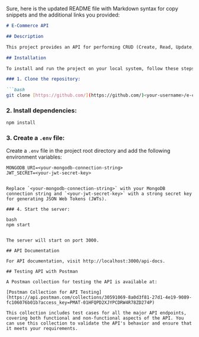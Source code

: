 Sure, here is the updated README file with Markdown syntax for copy snippets and the additional links you provided:

```markdown
# E-Commerce API

## Description

This project provides an API for performing CRUD (Create, Read, Update, Delete) operations on products and users in an e-commerce application. It utilizes Express.js, MongoDB, and Mongoose for server-side development and Swagger UI for documentation.

## Installation

To install and run the project on your local system, follow these steps:

### 1. Clone the repository:

```bash
git clone [https://github.com/](https://github.com/)<your-username>/e-com-api.git
```

### 2. Install dependencies:

```bash
npm install
```

### 3. Create a `.env` file:

Create a `.env` file in the project root directory and add the following environment variables:

```env
MONGODB_URI=<your-mongodb-connection-string>
JWT_SECRET=<your-jwt-secret-key>


Replace `<your-mongodb-connection-string>` with your MongoDB connection string and `<your-jwt-secret-key>` with a strong secret key for generating JSON Web Tokens (JWTs).

### 4. Start the server:

bash
npm start


The server will start on port 3000.

## API Documentation

For API documentation, visit http://localhost:3000/api-docs.

## Testing API with Postman

A Postman collection for testing the API is available at:

[Postman Collection for API Testing](https://api.postman.com/collections/30591069-8a0d3f81-27d1-4e19-9089-fc106076b01b?access_key=PMAT-01HFQPD2XJYPCDRW4R78ZD274P)

This collection includes test cases for all the major API endpoints, covering both functional and non-functional aspects of the API. You can use this collection to validate the API's behavior and ensure that it meets your requirements.
